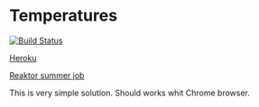 # Temperatures

[![Build Status](https://travis-ci.org/minkamanki/Temperatures.svg?branch=master)](https://travis-ci.org/minkamanki/Temperatures)

[Heroku](https://weatherobs.herokuapp.com/)


[Reaktor summer job](https://github.com/reaktor/kesa-2018)

This is very simple solution. Should works whit Chrome browser.
